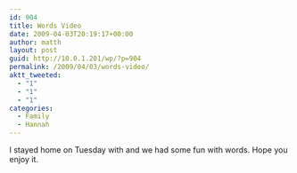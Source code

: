 ```yaml
---
id: 904
title: Words Video
date: 2009-04-03T20:19:17+00:00
author: matth
layout: post
guid: http://10.0.1.201/wp/?p=904
permalink: /2009/04/03/words-video/
aktt_tweeted:
  - "1"
  - "1"
  - "1"
categories:
  - Family
  - Hannah
---
```

I stayed home on Tuesday with and we had some fun with words. Hope you enjoy it.